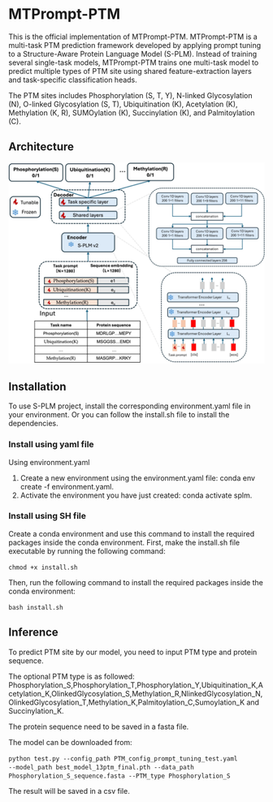 # MTPrompt-PTM

This is the official implementation of MTPrompt-PTM. MTPrompt-PTM is a multi-task PTM prediction framework developed by applying prompt tuning to a Structure-Aware Protein Language Model (S-PLM). Instead of training several single-task models, MTPrompt-PTM trains one multi-task model to predict multiple types of PTM site using shared feature-extraction layers and task-specific classification heads. 

The PTM sites includes Phosphorylation (S, T, Y), N-linked Glycosylation (N), O-linked Glycosylation (S, T), Ubiquitination (K), Acetylation (K), Methylation (K, R), SUMOylation (K), Succinylation (K), and Palmitoylation (C).

<h2>Architecture</h2>
<img width="800" alt="image" src="https://github.com/hanye311/MTPrompt-PTM/blob/main/Architecture.jpg" />

<h2>Installation</h2>

To use S-PLM project, install the corresponding environment.yaml file in your environment. Or you can follow the install.sh file to install the dependencies.

<h3>Install using yaml file</h3>

Using environment.yaml

1. Create a new environment using the environment.yaml file: conda env create -f environment.yaml.
2. Activate the environment you have just created: conda activate splm.

<h3>Install using SH file</h3>

Create a conda environment and use this command to install the required packages inside the conda environment. First, make the install.sh file executable by running the following command:

<code>chmod +x install.sh</code>

Then, run the following command to install the required packages inside the conda environment:

<code>bash install.sh</code>

<h2>Inference</h2>

To predict PTM site by our model, you need to input PTM type and protein sequence. 

The optional PTM type is as followed: Phosphorylation_S,Phosphorylation_T,Phosphorylation_Y,Ubiquitination_K,Acetylation_K,OlinkedGlycosylation_S,Methylation_R,NlinkedGlycosylation_N,OlinkedGlycosylation_T,Methylation_K,Palmitoylation_C,Sumoylation_K and Succinylation_K.

The protein sequence need to be saved in a fasta file.

The model can be downloaded from: 

<code>python test.py --config_path PTM_config_prompt_tuning_test.yaml --model_path best_model_13ptm_final.pth --data_path Phosphorylation_S_sequence.fasta --PTM_type Phosphorylation_S</code>

The result will be saved in a csv file.
